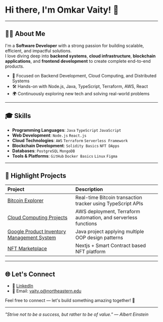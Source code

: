 # Hi there, I'm Omkar Vaity! 👋


---

## 👨‍💻 About Me

I'm a **Software Developer** with a strong passion for building scalable, efficient, and impactful solutions.  
I love diving deep into **backend systems**, **cloud infrastructure**, **blockchain applications**, and **frontend development** to create complete end-to-end products.

- 🚀 Focused on Backend Development, Cloud Computing, and Distributed Systems
- 🛠️ Hands-on with Node.js, Java, TypeScript, Terraform, AWS, React
- 🌍 Continuously exploring new tech and solving real-world problems

---

## 🎓 Skills

- **Programming Languages**: `Java` `TypeScript` `JavaScript`
- **Web Development**: `Node.js` `React.js`
- **Cloud Technologies**: `AWS` `Terraform` `Serverless Framework`
- **Blockchain Development**: `Solidity Basics` `NFT DApps`
- **Databases**: `PostgreSQL` `MongoDB`
- **Tools & Platforms**: `GitHub` `Docker Basics` `Linux` `Figma`

---

## 🌟 Highlight Projects

| Project | Description |
|:---|:---|
| [Bitcoin Explorer](https://github.com/OmkarVaity/Bitcoin-Explorer) | Real-time Bitcoin transaction tracker using TypeScript APIs |
| [Cloud Computing Projects](https://github.com/OmkarVaity/Cloud-Computing-Project) | AWS deployment, Terraform automation, and serverless functions |
| [Google Product Inventory Management System](https://github.com/OmkarVaity/Google-Product-Inventory-Management-System) | Java project applying multiple OOP design patterns |
| [NFT Marketplace](https://github.com/OmkarVaity/NFT-Marketplace) | Nextjs + Smart Contract based NFT platform |

---

## 🌐 Let's Connect

- 🔗 [LinkedIn](https://www.linkedin.com/in/omkarvaity)
- 📧 Email: vaity.o@northeastern.edu

Feel free to connect — let's build something amazing together! 🎉

---


_"Strive not to be a success, but rather to be of value." — Albert Einstein_
